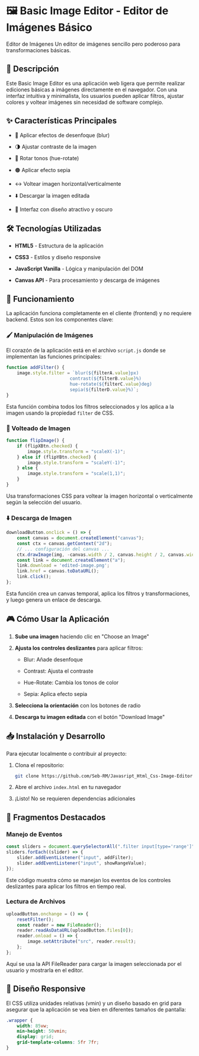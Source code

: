 # 🖼️ Basic Image Editor - Editor de Imágenes Básico

Editor de Imágenes
Un editor de imágenes sencillo pero poderoso para transformaciones básicas.

## 📝 Descripción

Este Basic Image Editor es una aplicación web ligera que permite realizar ediciones básicas a imágenes directamente en el navegador. Con una interfaz intuitiva y minimalista, los usuarios pueden aplicar filtros, ajustar colores y voltear imágenes sin necesidad de software complejo.

## ✨ Características Principales

- 🔄 Aplicar efectos de desenfoque (blur)

- 🌗 Ajustar contraste de la imagen

- 🌈 Rotar tonos (hue-rotate)

- 🟤 Aplicar efecto sepia

- ↔️ Voltear imagen horizontal/verticalmente

- ⬇️ Descargar la imagen editada

- 🎨 Interfaz con diseño atractivo y oscuro

## 🛠️ Tecnologías Utilizadas

- **HTML5** - Estructura de la aplicación

- **CSS3** - Estilos y diseño responsive

- **JavaScript Vanilla** - Lógica y manipulación del DOM

- **Canvas API** - Para procesamiento y descarga de imágenes

## 🚀 Funcionamiento

La aplicación funciona completamente en el cliente (frontend) y no requiere backend. Estos son los componentes clave:

### 🖌️ Manipulación de Imágenes

El corazón de la aplicación está en el archivo `script.js` donde se implementan las funciones principales:

```javascript
function addFilter() {
    image.style.filter = `blur(${filterA.value}px)
                        contrast(${filterB.value}%)
                        hue-rotate(${filterC.value}deg)
                        sepia(${filterD.value}%)`;
}
```

Esta función combina todos los filtros seleccionados y los aplica a la imagen usando la propiedad `filter` de CSS.

### 🔄 Volteado de Imagen

```javascript
function flipImage() {
    if (flipXBtn.checked) {
        image.style.transform = "scaleX(-1)";
    } else if (flipYBtn.checked) {
        image.style.transform = "scaleY(-1)";
    } else {
        image.style.transform = "scale(1,1)";
    }
}
```

Usa transformaciones CSS para voltear la imagen horizontal o verticalmente según la selección del usuario.

### ⬇️ Descarga de Imagen

```javascript
downloadButton.onclick = () => {
    const canvas = document.createElement("canvas");
    const ctx = canvas.getContext("2d");
    // ... configuración del canvas ...
    ctx.drawImage(img, -canvas.width / 2, canvas.height / 2, canvas.width, canvas.height);
    const link = document.createElement("a");
    link.download = 'edited-image.png';
    link.href = canvas.toDataURL();
    link.click();
};
```

Esta función crea un canvas temporal, aplica los filtros y transformaciones, y luego genera un enlace de descarga.

## 🎮 Cómo Usar la Aplicación

1. **Sube una imagen** haciendo clic en "Choose an Image"

1. **Ajusta los controles deslizantes** para aplicar filtros:

    - Blur: Añade desenfoque

    - Contrast: Ajusta el contraste

    - Hue-Rotate: Cambia los tonos de color

    - Sepia: Aplica efecto sepia

1. **Selecciona la orientación** con los botones de radio

1. **Descarga tu imagen editada** con el botón "Download Image"

## 📥 Instalación y Desarrollo

Para ejecutar localmente o contribuir al proyecto:

1. Clona el repositorio:

    ```bash
    git clone https://github.com/Seb-RM/Javasript_Html_Css-Image-Editor.git
    ```

1. Abre el archivo `index.html` en tu navegador

1. ¡Listo! No se requieren dependencias adicionales

## 🌟 Fragmentos Destacados

### Manejo de Eventos

```javascript
const sliders = document.querySelectorAll(".filter input[type='range']");
sliders.forEach((slider) => {
    slider.addEventListener("input", addFilter);
    slider.addEventListener("input", showRangeValue);
});
```

Este código muestra cómo se manejan los eventos de los controles deslizantes para aplicar los filtros en tiempo real.

### Lectura de Archivos

```javascript
uploadButton.onchange = () => {
    resetFilter();
    const reader = new FileReader();
    reader.readAsDataURL(uploadButton.files[0]);
    reader.onload = () => {
        image.setAttribute("src", reader.result);
    };
};
```

Aquí se usa la API FileReader para cargar la imagen seleccionada por el usuario y mostrarla en el editor.

## 🎨 Diseño Responsive

El CSS utiliza unidades relativas (vmin) y un diseño basado en grid para asegurar que la aplicación se vea bien en diferentes tamaños de pantalla:

```css
.wrapper {
    width: 85vw;
    min-height: 50vmin;
    display: grid;
    grid-template-columns: 5fr 7fr;
}
```
